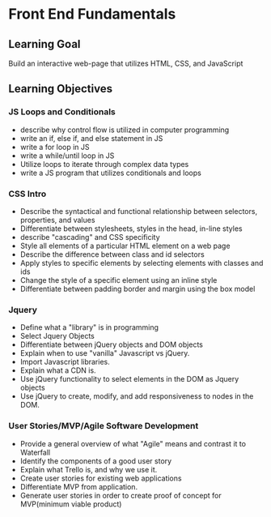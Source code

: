 # Front End Fundamentals

## Learning Goal
Build an interactive web-page that utilizes HTML, CSS, and JavaScript

## Learning Objectives

### JS Loops and Conditionals
- describe why control flow is utilized in computer programming
- write an if, else if, and else statement in JS
- write a for loop in JS
- write a while/until loop in JS
- Utilize loops to iterate through complex data types
- write a JS program that utilizes conditionals and loops

### CSS Intro
- Describe the syntactical and functional relationship between selectors, properties, and values
- Differentiate between stylesheets, styles in the head, in-line styles
- describe "cascading" and CSS specificity
- Style all elements of a particular HTML element on a web page
- Describe the difference between class and id selectors
- Apply styles to specific elements by selecting elements with classes and ids
- Change the style of a specific element using an inline style
- Differentiate between padding border and margin using the box model

### Jquery
- Define what a "library" is in programming
- Select Jquery Objects
- Differentiate between jQuery objects and DOM objects
- Explain when to use "vanilla" Javascript vs jQuery.
- Import Javascript libraries.
- Explain what a CDN is.
- Use jQuery functionality to select elements in the DOM as Jquery objects
- Use jQuery to create, modify, and add responsiveness to nodes in the DOM.


### User Stories/MVP/Agile Software Development
- Provide a general overview of what "Agile" means and contrast it to Waterfall
- Identify the components of a good user story
- Explain what Trello is, and why we use it.
- Create user stories for existing web applications
- Differentiate MVP from application.
- Generate user stories in order to create proof of concept for MVP(minimum viable product)

